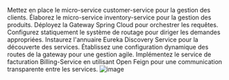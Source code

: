 Mettez en place le micro-service customer-service pour la gestion des clients.
Élaborez le micro-service inventory-service pour la gestion des produits.
Déployez la Gateway Spring Cloud pour orchestrer les requêtes.
Configurez statiquement le système de routage pour diriger les demandes appropriées.
Instaurez l'annuaire Eureka Discovery Service pour la découverte des services.
Établissez une configuration dynamique des routes de la gateway pour une gestion agile.
Implémentez le service de facturation Billing-Service en utilisant Open Feign pour une communication transparente entre les services.
![image](https://github.com/MouadMourssali/Ecom-Application/assets/128979354/49483fd6-3a94-4752-b3d2-6c110d7fb21e)

